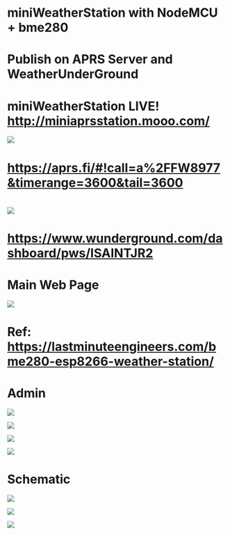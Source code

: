 # miniWeatherStation with NodeMCU + bme280

# Publish on APRS Server and WeatherUnderGround

# miniWeatherStation LIVE! http://miniaprsstation.mooo.com/


![](Images/APRS.png)

# https://aprs.fi/#!call=a%2FFW8977&timerange=3600&tail=3600

#
#
![](Images/WU.png)

# https://www.wunderground.com/dashboard/pws/ISAINTJR2

# Main Web Page
![](Images/1.png)

# Ref: https://lastminuteengineers.com/bme280-esp8266-weather-station/

# Admin

![](Images/2.png)

![](Images/3.png)

![](Images/4.png)

![](Images/5.png)

# Schematic
![](Images/Schematic_mini%20APRS%20Weather%20Station.png)

![](Images/BlynkApp.png)

![](Images/api.png)

